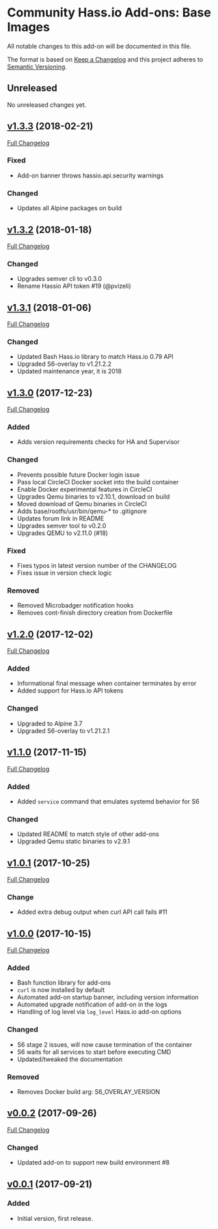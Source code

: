 # Community Hass.io Add-ons: Base Images

All notable changes to this add-on will be documented in this file.

The format is based on [Keep a Changelog][keep-a-changelog]
and this project adheres to [Semantic Versioning][semantic-versioning].

## Unreleased

No unreleased changes yet.

## [v1.3.3] (2018-02-21)

[Full Changelog][v1.3.2-v1.3.3]

### Fixed

- Add-on banner throws hassio.api.security warnings

### Changed

- Updates all Alpine packages on build

## [v1.3.2] (2018-01-18)

[Full Changelog][v1.3.1-v1.3.2]

### Changed

- Upgrades semver cli to v0.3.0
- Rename Hassio API token #19 (@pvizeli)

## [v1.3.1] (2018-01-06)

[Full Changelog][v1.3.0-v1.3.1]

### Changed

- Updated Bash Hass.io library to match Hass.io 0.79 API
- Upgraded S6-overlay to v1.21.2.2
- Updated maintenance year, it is 2018

## [v1.3.0] (2017-12-23)

[Full Changelog][v1.2.0-v1.3.0]

### Added

- Adds version requirements checks for HA and Supervisor

### Changed

- Prevents possible future Docker login issue
- Pass local CircleCI Docker socket into the build container
- Enable Docker experimental features in CircleCI
- Upgrades Qemu binaries to v2.10.1, download on build
- Moved download of Qemu binaries in CircleCI
- Adds base/rootfs/usr/bin/qemu-* to .gitignore
- Updates forum link in README
- Upgrades semver tool to v0.2.0
- Upgrades QEMU to v2.11.0 (#18)

### Fixed

- Fixes typos in latest version number of the CHANGELOG
- Fixes issue in version check logic

### Removed

- Removed Microbadger notification hooks
- Removes cont-finish directory creation from Dockerfile

## [v1.2.0] (2017-12-02)

[Full Changelog][v1.1.0-v1.2.0]

### Added

- Informational final message when container terminates by error
- Added support for Hass.io API tokens

### Changed

- Upgraded to Alpine 3.7
- Upgraded S6-overlay to v1.21.2.1

## [v1.1.0] (2017-11-15)

[Full Changelog][v1.0.1-v1.1.0]

### Added

- Added `service` command that emulates systemd behavior for S6

### Changed

- Updated README to match style of other add-ons
- Upgraded Qemu static binaries to v2.9.1

## [v1.0.1] (2017-10-25)

[Full Changelog][v1.0.0-v1.0.1]

### Change

- Added extra debug output when curl API call fails #11

## [v1.0.0] (2017-10-15)

[Full Changelog][v0.0.2-v1.0.0]

### Added

- Bash function library for add-ons
- `curl` is now installed by default
- Automated add-on startup banner, including version information
- Automated upgrade notification of add-on in the logs
- Handling of log level via `log_level` Hass.io add-on options

### Changed

- S6 stage 2 issues, will now cause termination of the container
- S6 waits for all services to start before executing CMD
- Updated/tweaked the documentation

### Removed

- Removes Docker build arg: S6_OVERLAY_VERSION

## [v0.0.2] (2017-09-26)

[Full Changelog][v0.0.1-v0.0.2]
### Changed

- Updated add-on to support new build environment #8

## [v0.0.1] (2017-09-21)

### Added

- Initial version, first release.

[keep-a-changelog]: http://keepachangelog.com/en/1.0.0/
[semantic-versioning]: http://semver.org/spec/v2.0.0.html
[v0.0.1-v0.0.2]: https://github.com/hassio-addons/addon-base/compare/v0.0.1...v0.0.2
[v0.0.1]: https://github.com/hassio-addons/addon-base/tree/v0.0.1
[v0.0.2-v1.0.0]: https://github.com/hassio-addons/addon-base/compare/v0.0.2...v1.0.0
[v0.0.2]: https://github.com/hassio-addons/addon-base/tree/v0.0.2
[v1.0.0-v1.0.1]: https://github.com/hassio-addons/addon-base/compare/v1.0.0...v1.0.1
[v1.0.0]: https://github.com/hassio-addons/addon-base/tree/v1.0.0
[v1.0.1-v1.1.0]: https://github.com/hassio-addons/addon-base/compare/v1.0.1...v1.1.0
[v1.0.1]: https://github.com/hassio-addons/addon-base/tree/v1.0.1
[v1.1.0-v1.2.0]: https://github.com/hassio-addons/addon-base/compare/v1.1.0...v1.2.0
[v1.1.0]: https://github.com/hassio-addons/addon-base/tree/v1.1.0
[v1.2.0-v1.3.0]: https://github.com/hassio-addons/addon-base/compare/v1.2.0...v1.3.0
[v1.2.0]: https://github.com/hassio-addons/addon-base/tree/v1.2.0
[v1.3.0-v1.3.1]: https://github.com/hassio-addons/addon-base/compare/v1.3.0...v1.3.1
[v1.3.0]: https://github.com/hassio-addons/addon-base/tree/v1.3.0
[v1.3.1-v1.3.2]: https://github.com/hassio-addons/addon-base/compare/v1.3.1...v1.3.2
[v1.3.1]: https://github.com/hassio-addons/addon-base/tree/v1.3.1
[v1.3.2-v1.3.3]: https://github.com/hassio-addons/addon-base/compare/v1.3.2...v1.3.3
[v1.3.2]: https://github.com/hassio-addons/addon-base/tree/v1.3.2
[v1.3.3]: https://github.com/hassio-addons/addon-base/tree/v1.3.3
